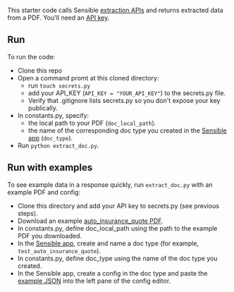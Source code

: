 This starter code calls Sensible [extraction APIs](https://docs.sensible.so/reference#extract-data-from-a-document) and returns extracted data from a PDF. You'll need an [API key](https://www.sensible.so/get-early-access).


Run
---
To run the code:

- Clone this repo
- Open a command promt at this cloned directory:
  - run `touch secrets.py`
  - add your API_KEY (`API_KEY = "YOUR_API_KEY"`) to the secrets.py file. 
  - Verify that .gitignore lists secrets.py so you don't expose your key publically.
- In constants.py, specify:
  - the local path to your PDF (`doc_local_path`).
  - the name of the corresponding doc type you created in the [Sensible app](https://app.sensible.so/) (`doc_type`).
- Run `python extract_doc.py`. 

Run with examples
----

To see example data in a response quickly, run `extract_doc.py` with an example PDF and config:

- Clone this directory and add your API key to secrets.py (see previous steps).
- Download an example [auto_insurance_quote PDF](https://github.com/sensible-hq/sensible-docs/raw/main/readme-sync/assets/v0/pdfs/auto_insurance_quote.pdf).
- In constants.py, define doc_local_path using the path to the example PDF you downloaded.  
- In the [Sensible app](https://app.sensible.so/), create and name a doc type (for example, `test_auto_insurance_quote`).
- In constants.py, define doc_type using the name of the doc type you created.
- In the Sensible app, create a config in the doc type and paste the [example JSON](https://github.com/sensible-hq/sensible-docs/raw/main/readme-sync/assets/v0/json/anyco.json) into the left pane of the config editor.


 
